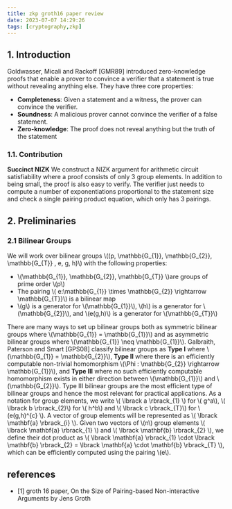 ```yaml
---
title: zkp groth16 paper review
date: 2023-07-07 14:29:26
tags: [cryptography,zkp]
---
```

<script
  src="https://cdn.mathjax.org/mathjax/latest/MathJax.js?config=TeX-AMS-MML_HTMLorMML"
  type="text/javascript">
</script>
## 1. Introduction
Goldwasser, Micali and Rackoff [GMR89] introduced zero-knowledge proofs that enable a prover to convince a verifier that a statement is true without revealing anything else. They have three core properties:
- **Completeness**: Given a statement and a witness, the prover can convince the verifier. 
- **Soundness**: A malicious prover cannot convince the verifier of a false statement. 
- **Zero-knowledge**: The proof does not reveal anything but the truth of the statement

### 1.1. Contribution
**Succinct NIZK** We construct a NIZK argument for arithmetic circuit satisfiability where a proof consists of only 3 group elements. In addition to being small, the proof is also easy to verify. The verifier just needs to compute a number of exponentiations proportional to the statement size and check a single pairing product equation, which only has 3 pairings.


## 2. Preliminaries
### 2.1 Bilinear Groups
We will work over bilinear groups \\((p, \mathbb{G_{1}}, \mathbb{G_{2}}, \mathbb{G_{T}} , e, g, h)\\) with the following properties:
- \\(\mathbb{G_{1}}, \mathbb{G_{2}}, \mathbb{G_{T}} \\)are groups of prime order \\(p\\)
- The pairing \\( e:\mathbb{G_{1}} \times \mathbb{G_{2}} \rightarrow \mathbb{G_{T}}\\) is a bilinear map
- \\(g\\) is a generator for \\(\mathbb{G_{1}}\\), \\(h\\) is a generator for \\(\mathbb{G_{2}}\\), and \\(e(g,h)\\) is a generator for \\(\mathbb{G_{T}}\\)

There are many ways to set up bilinear groups both as symmetric bilinear groups where \\(\mathbb{G_{1}} = \mathbb{G_{1}}\\) and as asymmetric bilinear groups where \\(\mathbb{G_{1}} \neq \mathbb{G_{1}}\\). Galbraith, Paterson and Smart [GPS08] classify bilinear groups as **Type I** where \\(\mathbb{G_{1}} = \mathbb{G_{2}}\\), **Type II** where there is an efficiently computable non-trivial homomorphism \\(\Phi : \mathbb{G_{2}} \rightarrow \mathbb{G_{1}}\\), and **Type III** where no such efficiently computable homomorphism exists in either direction between \\(\mathbb{G_{1}}\\) and \\(\mathbb{G_{2}}\\). Type III bilinear groups are the most efficient type of bilinear groups and hence the most relevant for practical applications.
As a notation for group elements, we write \\( \lbrack a \rbrack_{1} \\) for \\( g^a\\), \\( \lbrack b \rbrack_{2}\\) for \\( h^b\\) and \\( \lbrack c \rbrack_{T}\\) for \\(e(g,h)^{c} \\).  A vector of group elements will be represented as \\( \lbrack \mathbf{a} \rbrack_{i} \\).  Given two vectors of \\(n\\) group elements \\( \lbrack \mathbf{a} \rbrack_{1} \\) and \\( \lbrack \mathbf{b} \rbrack_{2} \\), we define their dot product as \\( \lbrack \mathbf{a} \rbrack_{1} \cdot \lbrack \mathbf{b} \rbrack_{2}  = \lbrack \mathbf{a} \cdot  \mathbf{b} \rbrack_{T} \\), which can be efficiently computed using the pairing \\(e\\).
## references
- [1] groth 16 paper, On the Size of Pairing-based Non-interactive Arguments by Jens Groth